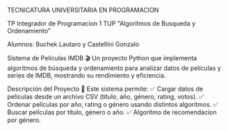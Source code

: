 TECNICATURA UNIVERSITARIA EN PROGRAMACION

TP Integrador de Programacion 1 TUP "Algoritmos de Busqueda y Ordenamiento"

Alumnos: Buchek Lautaro y Castellini Gonzalo

Sistema de Películas IMDB 🎬 Un proyecto Python que implementa algoritmos de búsqueda y ordenamiento para analizar datos de películas y series de IMDB, mostrando su rendimiento y eficiencia.

Descripción del Proyecto 📌 Este sistema permite: ✅ Cargar datos de películas desde un archivo CSV (título, año, género, rating, votos). ✅ Ordenar películas por año, rating o género usando distintos algoritmos. ✅ Buscar películas por título, género o año. ✅ Algoritmo de recomendacion por género.
